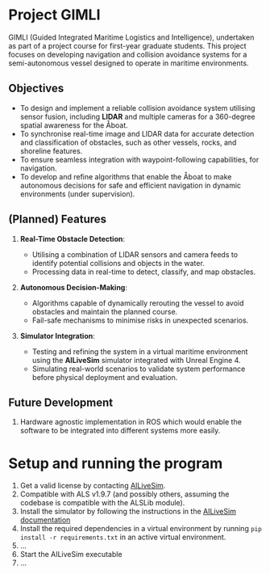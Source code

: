 # Project GIMLI

GIMLI (Guided Integrated Maritime Logistics and Intelligence), undertaken as part of a project course for first-year graduate students. This project focuses on developing navigation and collision avoidance systems for a semi-autonomous vessel designed to operate in maritime environments.

## Objectives
- To design and implement a reliable collision avoidance system utilising sensor fusion, including **LIDAR** and multiple cameras for a 360-degree spatial awareness for the Åboat.
- To synchronise real-time image and LIDAR data for accurate detection and classification of obstacles, such as other vessels, rocks, and shoreline features.
- To ensure seamless integration with waypoint-following capabilities, for navigation.
- To develop and refine algorithms that enable the Åboat to make autonomous decisions for safe and efficient navigation in dynamic environments (under supervision).

## (Planned) Features
1. **Real-Time Obstacle Detection**:
   - Utilising a combination of LIDAR sensors and camera feeds to identify potential collisions and objects in the water.
   - Processing data in real-time to detect, classify, and map obstacles.

2. **Autonomous Decision-Making**:
   - Algorithms capable of dynamically rerouting the vessel to avoid obstacles and maintain the planned course.
   - Fail-safe mechanisms to minimise risks in unexpected scenarios.

3. **Simulator Integration**:
   - Testing and refining the system in a virtual maritime environment using the **AILiveSim** simulator integrated with Unreal Engine 4.
   - Simulating real-world scenarios to validate system performance before physical deployment and evaluation.
  
## Future Development
1. Hardware agnostic implementation in ROS which would enable the software to be integrated into different systems more easily.

# Setup and running the program
1. Get a valid license by contacting [AILiveSim](https://www.ailivesim.com/).
2. Compatible with ALS v1.9.7 (and possibly others, assuming the codebase is compatible with the ALSLib module).
3. Install the simulator by following the instructions in the [AILiveSim documentation](https://portal.ailivesim.com/documentation)
4. Install the required dependencies in a virtual environment by running ```pip install -r requirements.txt``` in an active virtual environment.
5. ...
6. Start the AILiveSim executable
7. ...

